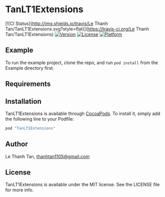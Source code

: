 # TanLT1Extensions

[![CI Status](http://img.shields.io/travis/Le Thanh Tan/TanLT1Extensions.svg?style=flat)](https://travis-ci.org/Le Thanh Tan/TanLT1Extensions)
[![Version](https://img.shields.io/cocoapods/v/TanLT1Extensions.svg?style=flat)](http://cocoapods.org/pods/TanLT1Extensions)
[![License](https://img.shields.io/cocoapods/l/TanLT1Extensions.svg?style=flat)](http://cocoapods.org/pods/TanLT1Extensions)
[![Platform](https://img.shields.io/cocoapods/p/TanLT1Extensions.svg?style=flat)](http://cocoapods.org/pods/TanLT1Extensions)

## Example

To run the example project, clone the repo, and run `pod install` from the Example directory first.

## Requirements

## Installation

TanLT1Extensions is available through [CocoaPods](http://cocoapods.org). To install
it, simply add the following line to your Podfile:

```ruby
pod "TanLT1Extensions"
```

## Author

Le Thanh Tan, thanhtan1105@gmail.com

## License

TanLT1Extensions is available under the MIT license. See the LICENSE file for more info.
